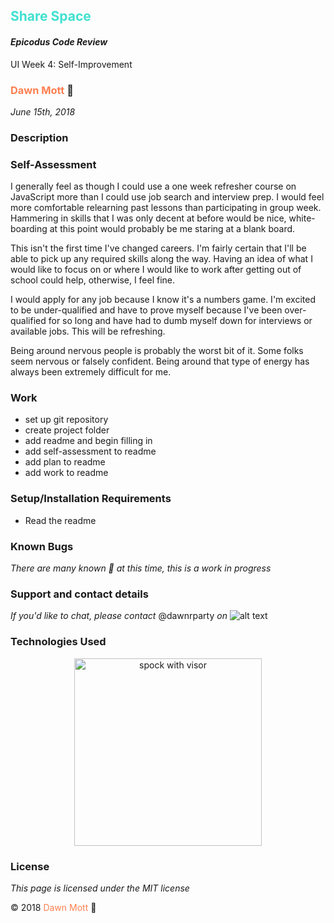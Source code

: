 <!-- Twitter icon from https://github.com/carlsednaoui/gitsocial -->
[1.1]: http://i.imgur.com/tXSoThF.png (twitter icon with padding)
## <span style="color: turquoise">Share Space</span>

#### _Epicodus Code Review_
UI Week 4: Self-Improvement

### <span style="color: coral">Dawn Mott</span> :sunrise_over_mountains:
_June 15th, 2018_

### Description

### Self-Assessment
I generally feel as though I could use a one week refresher course on JavaScript more than I could use job search and interview prep. I would feel more comfortable relearning past lessons than participating in group week. Hammering in skills that I was only decent at before would be nice, white-boarding at this point would probably be me staring at a blank board.

This isn't the first time I've changed careers. I'm fairly certain that I'll be able to pick up any required skills along the way. Having an idea of what I would like to focus on or where I would like to work after getting out of school could help, otherwise, I feel fine.

I would apply for any job because I know it's a numbers game. I'm excited to be under-qualified and have to prove myself because I've been over-qualified for so long and have had to dumb myself down for interviews or available jobs. This will be refreshing.

Being around nervous people is probably the worst bit of it. Some folks seem nervous or falsely confident. Being around that type of energy has always been extremely difficult for me.

### Work
- set up git repository
- create project folder
- add readme and begin filling in
- add self-assessment to readme
- add plan to readme
- add work to readme

### Setup/Installation Requirements
* Read the readme


### Known Bugs

_There are many known :bug: at this time, this is a work in progress_

### Support and contact details

_If you'd like to chat, please contact_ @dawnrparty _on_ ![alt text][1.1]

### Technologies Used



<div style="text-align:center"><img src="https://i.gifer.com/HysY.gif" alt="spock with visor" width="300"></div>

### License

*This page is licensed under the MIT license*

&copy; 2018 <span style="color: coral">Dawn Mott</span> :sunrise_over_mountains:

